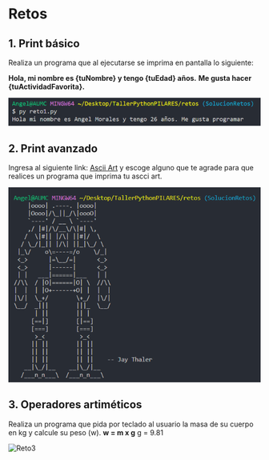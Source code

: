 # Retos

## 1. Print básico
Realiza un programa que al ejecutarse se imprima en pantalla lo siguiente:

**Hola, mi nombre es {tuNombre} y tengo {tuEdad} años.**
**Me gusta hacer {tuActividadFavorita}.**

![Reto1](https://github.com/angelumoca21/TallerPythonPILARES/blob/main/img/reto1.png)

## 2. Print avanzado
Ingresa al siguiente link: [Ascii Art](https://www.asciiart.eu/) y escoge alguno que te agrade para que realices un programa que imprima tu ascci art.

![Reto2](https://github.com/angelumoca21/TallerPythonPILARES/blob/main/img/reto2.png)

## 3. Operadores artiméticos
Realiza un programa que pida por teclado al usuario la masa de su cuerpo en kg y calcule su peso (w). 
**w = m x g** 
g = 9.81

![Reto3]()